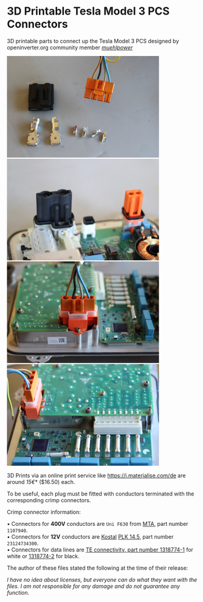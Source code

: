 # 3D Printable **Tesla Model 3 PCS** Connectors

3D printable parts to connect up the Tesla Model 3 PCS designed by openinverter.org community member [_muehlpower_](https://openinverter.org/forum/viewtopic.php?f=10&t=171&start=50#p7765)  

![](PCS-12HC-1.JPG)  
![](PCS-12HC-2.JPG)  
![](PCS-12HC-3.JPG)  
![](PCS-12HC-4.JPG)  

3D Prints via an online print service like https://i.materialise.com/de are around *15€** ($16.50) each.  

To be useful, each plug must be fitted with conductors terminated with the corresponding crimp connectors.  

Crimp connector information:  
  
• Connectors for **400V** conductors are `Uni F630` from [MTA](http://www.mta.it/flex/TemplatesUSR/assets/pdf/MtaCatalogo_Product_Catalogue.pdf), part number `1107940`.  
• Connectors for **12V** conductors are [Kostal](https://www.kostal.com/en-gb/innovation/hv-batteriemodulverbinder) [PLK 14.5](https://www.ttiinc.com/content/ttiinc/en/manufacturers/k-o/kostal/products/KOSTAL-PLK-14-5-high-voltage-connector.html), part number `23124734300`.   
• Connectors for data lines are [TE connectivity, part number 1318774-1](https://www.te.com/usa-en/product-1318774-1.html) for white or [1318774-2](https://www.te.com/usa-en/product-1318774-2.html) for black.  

The author of these files stated the following at the time of their release:  

*I have no idea about licenses, but everyone can do what they want with the files. I am not responsible for any damage and do not guarantee any function.*  
